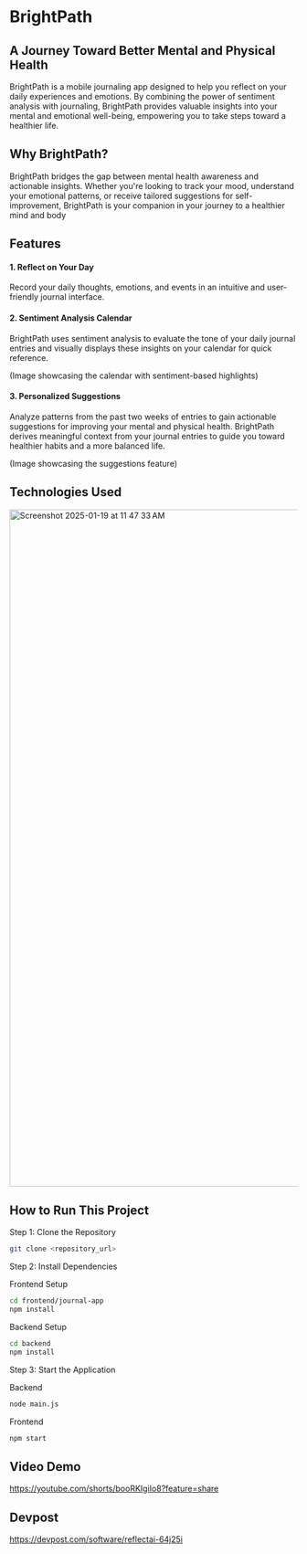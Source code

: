 # BrightPath 
## A Journey Toward Better Mental and Physical Health

BrightPath is a mobile journaling app designed to help you reflect on your daily experiences and emotions. By combining the power of sentiment analysis with journaling, BrightPath provides valuable insights into your mental and emotional well-being, empowering you to take steps toward a healthier life.

## Why BrightPath?

BrightPath bridges the gap between mental health awareness and actionable insights. Whether you're looking to track your mood, understand your emotional patterns, or receive tailored suggestions for self-improvement, BrightPath is your companion in your journey to a healthier mind and body

## Features
#### 1. Reflect on Your Day

Record your daily thoughts, emotions, and events in an intuitive and user-friendly journal interface.

#### 2. Sentiment Analysis Calendar

BrightPath uses sentiment analysis to evaluate the tone of your daily journal entries and visually displays these insights on your calendar for quick reference.


(Image showcasing the calendar with sentiment-based highlights)

#### 3. Personalized Suggestions

Analyze patterns from the past two weeks of entries to gain actionable suggestions for improving your mental and physical health.
BrightPath derives meaningful context from your journal entries to guide you toward healthier habits and a more balanced life.


(Image showcasing the suggestions feature)

## Technologies Used 

<img width="1186" alt="Screenshot 2025-01-19 at 11 47 33 AM" src="https://github.com/user-attachments/assets/b0fd4b15-fb49-4ca1-a267-fbc79950a3a6" />

## How to Run This Project

Step 1: Clone the Repository

```bash
git clone <repository_url>  
```
Step 2: Install Dependencies

Frontend Setup

```bash
cd frontend/journal-app 
npm install  
```

Backend Setup

```bash
cd backend  
npm install
```

Step 3: Start the Application

Backend

```bash
node main.js  
```

Frontend

```bash
npm start  
```

## Video Demo
https://youtube.com/shorts/booRKIgiIo8?feature=share

## Devpost
https://devpost.com/software/reflectai-64j25i
